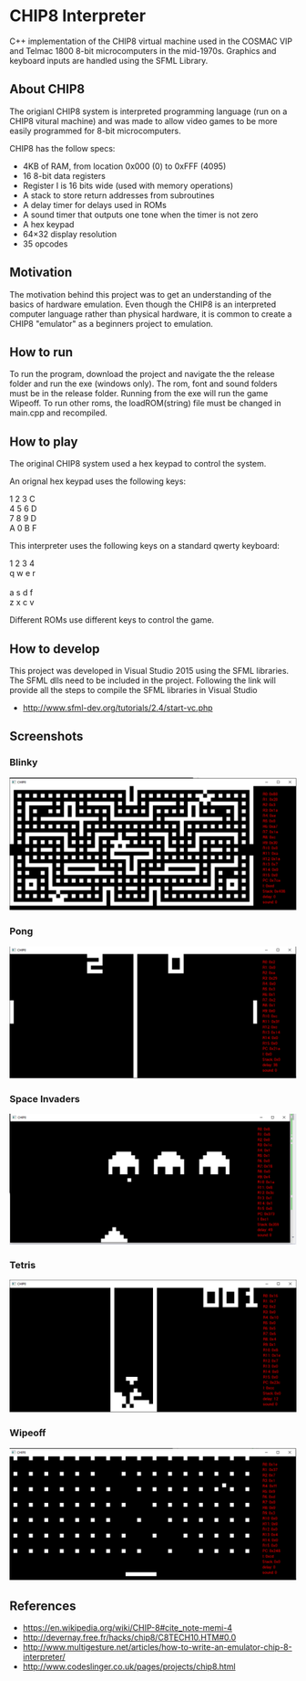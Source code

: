 # CHIP8 Interpreter
C++ implementation of the CHIP8 virtual machine used in the COSMAC VIP and Telmac 1800 8-bit microcomputers in the mid-1970s. Graphics and keyboard inputs are handled using the SFML Library.


## About CHIP8
The origianl CHIP8 system is interpreted programming language (run on a CHIP8 vitural machine) and was made to allow video games to be more easily programmed for 8-bit microcomputers.

CHIP8 has the follow specs:

* 4KB of RAM, from location 0x000 (0) to 0xFFF (4095)
* 16 8-bit data registers
* Register I is 16 bits wide (used with memory operations)
* A stack to store return addresses from subroutines
* A delay timer for delays used in ROMs
* A sound timer that outputs one tone when the timer is not zero 
* A hex keypad
* 64×32 display resolution 
* 35 opcodes

## Motivation
The motivation behind this project was to get an understanding of the basics of hardware emulation. Even though the CHIP8 is an interpreted computer language rather than physical hardware, it is common to create a CHIP8 "emulator" as a beginners project to emulation.

## How to run
To run the program, download the project and navigate the the release folder and run the exe (windows only). The rom, font and sound folders must be in the release folder. Running from the exe will run the game Wipeoff. To run other roms, the loadROM(string) file must be changed in main.cpp and recompiled. 

## How to play
The original CHIP8 system used a hex keypad to control the system. 

An orignal hex keypad uses the following keys:

1 2 3 C <br /> 
4 5 6 D <br /> 
7 8 9 D <br /> 
A 0 B F <br /> 

This interpreter uses the following keys on a standard qwerty keyboard:

 1 2 3 4 <br /> 
 q w e r <br />           
 a s d f <br /> 
 z x c v <br /> 
 
 Different ROMs use different keys to control the game. 
 
## How to develop
This project was developed in Visual Studio 2015 using the SFML libraries. The SFML dlls need to be included in the project. Following the link will provide all the steps to compile the SFML libraries in Visual Studio
 - http://www.sfml-dev.org/tutorials/2.4/start-vc.php
 
## Screenshots
### Blinky
![Blinky](https://github.com/bryonkucharski/CHIP8Interpreter/blob/master/CHIP8/pictures/Blinky.PNG)

### Pong 
![Pong](https://github.com/bryonkucharski/CHIP8Interpreter/blob/master/CHIP8/pictures/Pong.PNG)

### Space Invaders
![Space Invaders](https://github.com/bryonkucharski/CHIP8Interpreter/blob/master/CHIP8/pictures/Space%20Invaders.PNG)

### Tetris
![Tetris](https://github.com/bryonkucharski/CHIP8Interpreter/blob/master/CHIP8/pictures/Tetris.PNG)

### Wipeoff
![Wipeoff](https://github.com/bryonkucharski/CHIP8Interpreter/blob/master/CHIP8/pictures/WIPEOFF.PNG)

## References

* https://en.wikipedia.org/wiki/CHIP-8#cite_note-memi-4
* http://devernay.free.fr/hacks/chip8/C8TECH10.HTM#0.0
* http://www.multigesture.net/articles/how-to-write-an-emulator-chip-8-interpreter/
* http://www.codeslinger.co.uk/pages/projects/chip8.html
